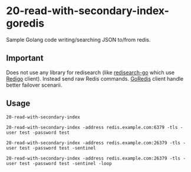 # 20-read-with-secondary-index-goredis

Sample Golang code writing/searching JSON to/from redis.

## Important

Does not use any library for redisearch (like [redisearch-go](https://github.com/RediSearch/redisearch-go) which use [Redigo](https://github.com/gomodule/redigo) client).
Instead send raw Redis commands.
[GoRedis](https://github.com/go-redis/redis) client handle better failover scenarii.

## Usage

    20-read-with-secondary-index

    20-read-with-secondary-index -address redis.example.com:6379 -tls -user test -password test

    20-read-with-secondary-index -address redis.example.com:26379 -tls -user test -password test -sentinel

    20-read-with-secondary-index -address redis.example.com:26379 -tls -user test -password test -sentinel -loop
